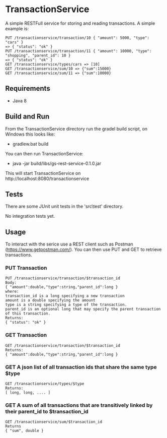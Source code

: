 # TransactionService

A simple RESTFull service for storing and reading transactions. A simple example is:

    PUT /transactionservice/transaction/10 { "amount": 5000, "type": "cars" }
    => { "status": "ok" }
    PUT /transactionservice/transaction/11 { "amount": 10000, "type": "shopping", "parent_id": 10 }
    => { "status": "ok" }
    GET /transactionservice/types/cars => [10]
    GET /transactionservice/sum/10 => {"sum":15000}
    GET /transactionservice/sum/11 => {"sum":10000} 

## Requirements

* Java 8

## Build and Run

From the TransactionService directory run the gradel build script, on Windows this looks like:

* gradlew.bat build

You can then run TransactionService:

* java -jar build/libs/gs-rest-service-0.1.0.jar

This will start TransactionService on http://localhost:8080/transactionservice

## Tests

There are some JUnit unit tests in the 'src\test' directory.

No integration tests yet.

## Usage

To interact with the serice use a REST client such as Postman (https://www.getpostman.com/). You can then use PUT and GET to retrieve transactions. 

### PUT Transaction

    PUT /transactionservice/transaction/$transaction_id
    Body:
    { "amount":double,"type":string,"parent_id":long }
    where:
    transaction_id is a long specifying a new transaction
    amount is a double specifying the amount
    type is a string specifying a type of the transaction.
    parent_id is an optional long that may specify the parent transaction of this transaction. 
    Returns:
    { "status": "ok" }
    
### GET Transaction

    GET /transactionservice/transaction/$transaction_id
    Returns:
    { "amount":double,"type":string,"parent_id":long } 

### GET A json list of all transaction ids that share the same type $type

    GET /transactionservice/types/$type
    Returns:
    [ long, long, .... ] 

### GET A sum of all transactions that are transitively linked by their parent_id to $transaction_id

    GET /transactionservice/sum/$transaction_id
    Returns
    { "sum", double }
